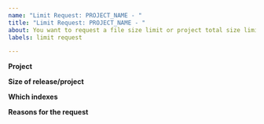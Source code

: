 ```yaml
---
name: "Limit Request: PROJECT_NAME - "
title: "Limit Request: PROJECT_NAME - "
about: You want to request a file size limit or project total size limit increase
labels: limit request

---
```


<!--
If you can't upload your project's release to PyPI because you're hitting the
upload file size limit or the project total size limit, we can sometimes increase your limit.


If you're hitting the upload file size limit, make sure you've uploaded at least one release for the project that's under the
limit (a developmental release version number is fine).


-->

**Project**
<!--
Provide the name of the package and a link to its
PyPI page, i.e. https://pypi.org/project/<PROJECT>

Please update "PROJECT_NAME" in the issue title as well.
-->

**Size of release/project**
<!--
The size of your release, in megabytes, that is above the limit.

If you're hitting the upload file size limit, please add the size of your release to the title after the "-". 

If you're hitting the total project size limit, please add the size of your project to the title after the "-". 

-->

**Which indexes**
<!--
Which index/indexes you need the increase for (PyPI, Test PyPI, or both)
-->

**Reasons for the request**
<!--
A description of the project, and the reason for the additional size.

If you expect your release sizes/total project size to increase in the future, mention it here.
-->
